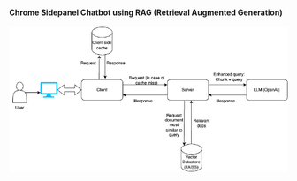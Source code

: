 #### Chrome Sidepanel Chatbot using RAG (Retrieval Augmented Generation)

![Image Alt Text](diagram.png)